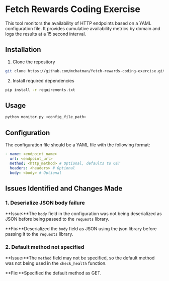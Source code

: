 # Fetch Rewards Coding Exercise

This tool monitors the availability of HTTP endpoints based on a YAML configuration file. It provides cumulative availability metrics by domain and logs the results at a 15 second interval.

## Installation

1. Clone the repository
```bash
git clone https://github.com/mchatman/fetch-rewards-coding-exercise.git
```

2. Install required dependencies
```bash
pip install -r requirements.txt
```

## Usage

```bash
python monitor.py <config_file_path>
```

## Configuration

The configuration file should be a YAML file with the following format:
```yaml
- name: <endpoint_name>
  url: <endpoint_url>
  method: <http_method> # Optional, defaults to GET
  headers: <headers> # Optional
  body: <body> # Optional
```

## Issues Identified and Changes Made

### 1. Deserialize JSON body failure
**Issue:**The `body` field in the configuration was not being deserialized as JSON before being passed to the `requests` library.

**Fix:**Deserialized the `body` field as JSON using the json library before passing it to the `requests` library.

### 2. Default method not specified
**Issue:**The `method` field may not be specified, so the default method was not being used in the `check_health` function.

**Fix:**Specified the default method as GET.